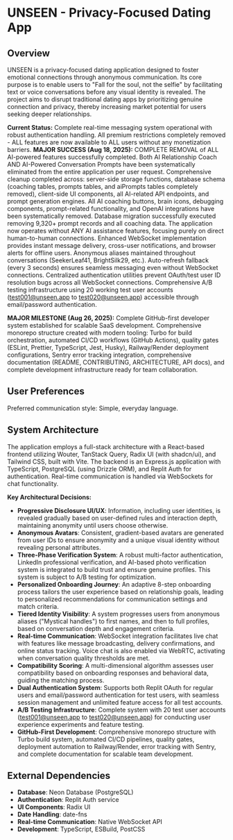 # UNSEEN - Privacy-Focused Dating App

## Overview
UNSEEN is a privacy-focused dating application designed to foster emotional connections through anonymous communication. Its core purpose is to enable users to "Fall for the soul, not the selfie" by facilitating text or voice conversations before any visual identity is revealed. The project aims to disrupt traditional dating apps by prioritizing genuine connection and privacy, thereby increasing market potential for users seeking deeper relationships.

**Current Status:** Complete real-time messaging system operational with robust authentication handling. All premium restrictions completely removed - ALL features are now available to ALL users without any monetization barriers. **MAJOR SUCCESS (Aug 18, 2025):** COMPLETE REMOVAL of ALL AI-powered features successfully completed. Both AI Relationship Coach AND AI-Powered Conversation Prompts have been systematically eliminated from the entire application per user request. Comprehensive cleanup completed across: server-side storage functions, database schema (coaching tables, prompts tables, and aiPrompts tables completely removed), client-side UI components, all AI-related API endpoints, and prompt generation engines. All AI coaching buttons, brain icons, debugging components, prompt-related functionality, and OpenAI integrations have been systematically removed. Database migration successfully executed removing 9,320+ prompt records and all coaching data. The application now operates without ANY AI assistance features, focusing purely on direct human-to-human connections. Enhanced WebSocket implementation provides instant message delivery, cross-user notifications, and browser alerts for offline users. Anonymous aliases maintained throughout conversations (SeekerLeaf41, BrightSilk29, etc.). Auto-refresh fallback (every 3 seconds) ensures seamless messaging even without WebSocket connections. Centralized authentication utilities prevent OAuth/test user ID resolution bugs across all WebSocket connections. Comprehensive A/B testing infrastructure using 20 working test user accounts (test001@unseen.app to test020@unseen.app) accessible through email/password authentication.

**MAJOR MILESTONE (Aug 26, 2025):** Complete GitHub-first developer system established for scalable SaaS development. Comprehensive monorepo structure created with modern tooling: Turbo for build orchestration, automated CI/CD workflows (GitHub Actions), quality gates (ESLint, Prettier, TypeScript, Jest, Husky), Railway/Render deployment configurations, Sentry error tracking integration, comprehensive documentation (README, CONTRIBUTING, ARCHITECTURE, API docs), and complete development infrastructure ready for team collaboration.

## User Preferences
Preferred communication style: Simple, everyday language.

## System Architecture
The application employs a full-stack architecture with a React-based frontend utilizing Wouter, TanStack Query, Radix UI (with shadcn/ui), and Tailwind CSS, built with Vite. The backend is an Express.js application with TypeScript, PostgreSQL (using Drizzle ORM), and Replit Auth for authentication. Real-time communication is handled via WebSockets for chat functionality.

**Key Architectural Decisions:**
- **Progressive Disclosure UI/UX**: Information, including user identities, is revealed gradually based on user-defined rules and interaction depth, maintaining anonymity until users choose otherwise.
- **Anonymous Avatars**: Consistent, gradient-based avatars are generated from user IDs to ensure anonymity and a unique visual identity without revealing personal attributes.
- **Three-Phase Verification System**: A robust multi-factor authentication, LinkedIn professional verification, and AI-based photo verification system is integrated to build trust and ensure genuine profiles. This system is subject to A/B testing for optimization.
- **Personalized Onboarding Journey**: An adaptive 8-step onboarding process tailors the user experience based on relationship goals, leading to personalized recommendations for communication settings and match criteria.
- **Tiered Identity Visibility**: A system progresses users from anonymous aliases ("Mystical handles") to first names, and then to full profiles, based on conversation depth and engagement criteria.
- **Real-time Communication**: WebSocket integration facilitates live chat with features like message broadcasting, delivery confirmations, and online status tracking. Voice chat is also enabled via WebRTC, activating when conversation quality thresholds are met.
- **Compatibility Scoring**: A multi-dimensional algorithm assesses user compatibility based on onboarding responses and behavioral data, guiding the matching process.
- **Dual Authentication System**: Supports both Replit OAuth for regular users and email/password authentication for test users, with seamless session management and unlimited feature access for all test accounts.
- **A/B Testing Infrastructure**: Complete system with 20 test user accounts (test001@unseen.app to test020@unseen.app) for conducting user experience experiments and feature testing.
- **GitHub-First Development**: Comprehensive monorepo structure with Turbo build system, automated CI/CD pipelines, quality gates, deployment automation to Railway/Render, error tracking with Sentry, and complete documentation for scalable team development.

## External Dependencies
- **Database**: Neon Database (PostgreSQL)
- **Authentication**: Replit Auth service
- **UI Components**: Radix UI
- **Date Handling**: date-fns
- **Real-time Communication**: Native WebSocket API
- **Development**: TypeScript, ESBuild, PostCSS
```